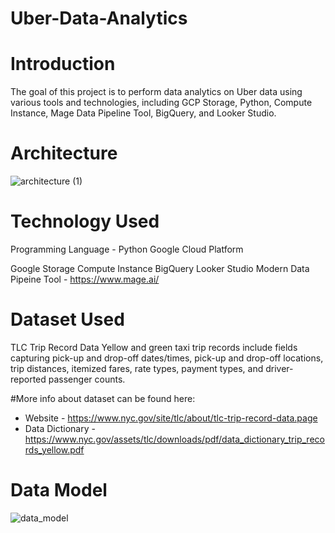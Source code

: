 # Uber-Data-Analytics

# Introduction
The goal of this project is to perform data analytics on Uber data using various tools and technologies, including GCP Storage, Python, Compute Instance, Mage Data Pipeline Tool, BigQuery, and Looker Studio.
# Architecture
![architecture (1)](https://github.com/Akshathapatil1998/Uber-Data-Analytics/assets/71171604/82081f8a-1424-433e-86b0-acb97f170e5f)

# Technology Used
Programming Language - Python
Google Cloud Platform

Google Storage
Compute Instance
BigQuery
Looker Studio
Modern Data Pipeine Tool - https://www.mage.ai/

# Dataset Used
TLC Trip Record Data Yellow and green taxi trip records include fields capturing pick-up and drop-off dates/times, pick-up and drop-off locations, trip distances, itemized fares, rate types, payment types, and driver-reported passenger counts.


#More info about dataset can be found here:

- Website - https://www.nyc.gov/site/tlc/about/tlc-trip-record-data.page
- Data Dictionary - https://www.nyc.gov/assets/tlc/downloads/pdf/data_dictionary_trip_records_yellow.pdf
  
# Data Model

![data_model](https://github.com/Akshathapatil1998/Uber-Data-Analytics/assets/71171604/2840193a-7838-433b-9967-07d78f091d70)

